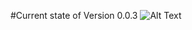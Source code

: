 #Current state of Version 0.0.3
![Alt Text](https://raw.githubusercontent.com/emtiyl/electronmeepproject/version-0.0.3/test.gif)
